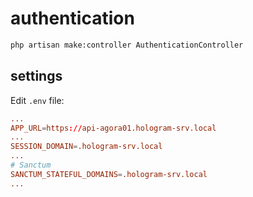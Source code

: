 # authentication

```bash
php artisan make:controller AuthenticationController
```

## settings

Edit `.env` file:

```conf
...
APP_URL=https://api-agora01.hologram-srv.local
...
SESSION_DOMAIN=.hologram-srv.local
...
# Sanctum
SANCTUM_STATEFUL_DOMAINS=.hologram-srv.local
...
```
